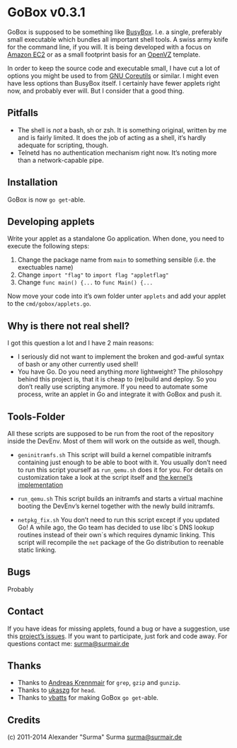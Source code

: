 GoBox v0.3.1
============
GoBox is supposed to be something like [BusyBox](http://www.busybox.net). I.e.
a single, preferably small executable which bundles all important shell tools.
A swiss army knife for the command line, if you will.
It is being developed with a focus on [Amazon EC2](http://aws.amazon.com) or as
a small footprint basis for an [OpenVZ](http://www.openvz.org) template.

In order to keep the source code and executable small, I have cut a lot of options
you might be used to from [GNU Coreutils](http://www.gnu.org/software/coreutils/) or
similar. I might even have less options than BusyBox itself. I certainly have
fewer applets right now, and probably ever will. But I consider that a good thing.

Pitfalls
--------
- The shell is *not* a bash, sh or zsh. It is something original, written by me and
  is fairly limited. It does the job of acting as a shell, it‘s hardly adequate for
  scripting, though.
- Telnetd has no authentication mechanism right now. It’s noting more than a
  network-capable pipe.

Installation
------------

GoBox is now `go get`-able.

Developing applets
------------------
Write your applet as a standalone Go application. When done, you need to execute the following steps:

1. Change the package name from `main` to something sensible (i.e. the exectuables name)
2. Change `import "flag"` to `import flag "appletflag"`
3. Change `func main() {...` to `func Main() {...`

Now move your code into it’s own folder unter `applets` and add your applet to the `cmd/gobox/applets.go`.

Why is there not real shell?
----------------------------
I got this question a lot and I have 2 main reasons:

- I seriously did not want to implement the broken and god-awful syntax of bash
  or any other currently used shell!
- You have Go. Do you need anything *more* lightweight? The philosohpy behind this
  project is, that it is cheap to (re)build and deploy. So you don’t really use
  scripting anymore. If you need to automate some process, write an applet in Go and
  integrate it with GoBox and push it.

Tools-Folder
------------
All these scripts are supposed to be run from the root of the repository inside
the DevEnv. Most of them will work on the outside as well, though.

- `geninitramfs.sh`
  This script will build a kernel compatible initramfs containing just enough to be
  able to boot with it.
  You usually don’t need to run this script yourself as `run_qemu.sh` does it for you.
  For details on customization take a look at the script itself and [the kernel’s implementation](https://github.com/torvalds/linux/blob/master/usr/gen_init_cpio.c)

- `run_qemu.sh`
  This script builds an initramfs and starts a virtual machine booting the DevEnv’s
  kernel together with the newly build initramfs.

- `netpkg_fix.sh`
  You don’t need to run this script except if you updated Go!
  A while ago, the Go team has decided to use libc´s DNS lookup routines instead of
  their own´s which requires dynamic linking. This script will recompile the `net`
  package of the Go distribution to reenable static linking.

Bugs
----
Probably

Contact
-------
If you have ideas for missing applets, found a bug or have a suggestion, use
this [project’s issues](https://github.com/asdf-systems/gobox/issues).
If you want to participate, just fork and code away. For questions contact me:
<surma@surmair.de>

Thanks
------
- Thanks to [Andreas Krennmair](https://github.com/akrennmair) for `grep`, `gzip` and `gunzip`.
- Thanks to [ukaszg](https://github.com/ukaszg) for `head`.
- Thanks to [vbatts](https://github.com/vbatts) for making GoBox `go get`-able.

Credits
-------
(c) 2011-2014 Alexander "Surma" Surma <surma@surmair.de>

